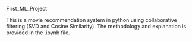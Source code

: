First_ML_Project

This is a movie recommendation system in python using collaborative filtering (SVD and Cosine Similarity).
The methodology and explanation is provided in the .ipynb file.
